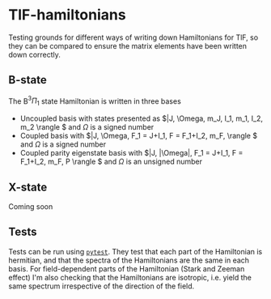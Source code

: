 # TlF-hamiltonians
Testing grounds for different ways of writing down Hamiltonians for TlF, so they can be compared to ensure the matrix elements have been written down correctly.

## B-state
The B$^3\Pi_1$ state Hamiltonian is written in three bases
- Uncoupled basis with states presented as $|J, \Omega, m_J, I_1, m_1, I_2, m_2 \rangle $ and $\Omega$ is a signed number
- Coupled basis with $|J, \Omega, F_1 = J+I_1, F = F_1+I_2, m_F, \rangle $ and $\Omega$ is a signed number
- Coupled parity eigenstate basis with $|J, |\Omega|, F_1 = J+I_1, F = F_1+I_2, m_F, P \rangle $ and $\Omega$ is an unsigned number

## X-state
Coming soon

## Tests
Tests can be run using [`pytest`](https://docs.pytest.org/). They test that each part of the Hamiltonian is hermitian, and that the spectra of the Hamiltonians are the same in each basis. For field-dependent parts of the Hamiltonian (Stark and Zeeman effect) I'm also checking that the Hamiltonians are isotropic, i.e. yield the same spectrum irrespective of the direction of the field. 
